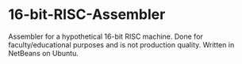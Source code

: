 # 16-bit-RISC-Assembler
Assembler for a hypothetical 16-bit RISC machine. Done for faculty/educational purposes and is not production quality.
Written in NetBeans on Ubuntu.
